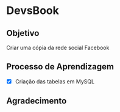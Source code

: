 # DevsBook

## Objetivo

Criar uma cópia da rede social Facebook

## Processo de Aprendizagem

-[X] Criação das tabelas em MySQL

## Agradecimento
